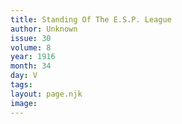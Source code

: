 ```yaml
---
title: Standing Of The E.S.P. League
author: Unknown
issue: 30
volume: 8
year: 1916
month: 34
day: V
tags:
layout: page.njk
image:
---
```

